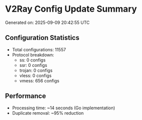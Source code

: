 # V2Ray Config Update Summary
Generated on: 2025-09-09 20:42:55 UTC

## Configuration Statistics
- Total configurations: 11557
- Protocol breakdown:
  - ss: 0 configs
  - ssr: 0 configs
  - trojan: 0 configs
  - vless: 0 configs
  - vmess: 656 configs

## Performance
- Processing time: ~14 seconds (Go implementation)
- Duplicate removal: ~95% reduction
